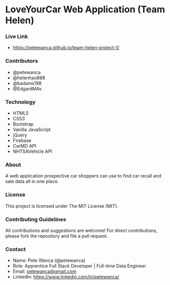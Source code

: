 # LoveYourCar Web Application (Team Helen)

### Live Link
 - https://petewanca.github.io/team-helen-project-1/
 
### Contributors
 - @petewanca
 - @helenhao888
 - @badams198
 - @EdgardMAv
 
### Technology
  - HTML5
  - CSS3
  - Bootstrap
  - Vanilla JavaScript
  - jQuery
  - Firebase
  - CarMD API
  - NHTSAVehicle API

### About
A web application prospective car shoppers can use to find car recall and sale data all in one place.

### License
This project is licensed under The MIT License (MIT).

### Contributing Guidelines
All contributions and suggestions are welcome! For direct contributions, please fork the repository and file a pull request.

### Contact
 - Name: Pete Wanca (@petewanca)
 - Role: Apprentice Full Stack Developer | Full-time Data Engineer
 - Email: petewanca@gmail.com
 - LinkedIn: https://www.linkedin.com/in/petewanca/
